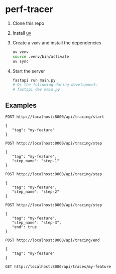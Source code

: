 # perf-tracer

1. Clone this repo

2. Install [uv](https://github.com/astral-sh/uv)

3. Create a `venv` and install the dependencies

   ```bash
   uv venv
   source .venv/bin/activate
   uv sync
   ```

4. Start the server

   ```bash
   fastapi run main.py
   # Or the following during development:
   # fastapi dev main.py
   ```

## Examples

```http
POST http://localhost:8000/api/tracing/start

{
   "tag": "my-feature"
}
```

```http
POST http://localhost:8000/api/tracing/step

{
   "tag": "my-feature",
   "step_name": "step-1"
}
```

```http
POST http://localhost:8000/api/tracing/step

{
   "tag": "my-feature",
   "step_name": "step-2"
}
```

```http
POST http://localhost:8000/api/tracing/step

{
   "tag": "my-feature",
   "step_name": "step-3",
   "end": true
}
```

```http
POST http://localhost:8000/api/tracing/end

{
   "tag": "my-feature"
}
```

```http
GET http://localhost:8000/api/traces/my-feature
```
